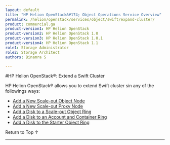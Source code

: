 ```yaml
---
layout: default
title: "HP Helion OpenStack&#174; Object Operations Service Overview"
permalink: /helion/openstack/services/object/swift/expand-cluster/
product: commercial.ga
product-version1: HP Helion OpenStack
product-version2: HP Helion OpenStack 1.0
product-version3: HP Helion OpenStack 1.0.1
product-version4: HP Helion OpenStack 1.1
role1: Storage Administrator
role2: Storage Architect
authors: Binamra S

---
```

<!--PUBLISHED-->

<script>

function PageRefresh {
onLoad="window.refresh"
}

PageRefresh();

</script>

<!---
<p style="font-size: small;"> <a href="/helion/openstack/services/swift/deployment-scale-out/">&#9664; PREV</a> | <a href="/helion/openstack/services/overview/">&#9650; UP</a> | <a href="/helion/openstack/services/swift/deployment/add-disk-account-container/"> NEXT &#9654</a> </p> --->


#HP Helion OpenStack&#174;: Extend a Swift Cluster

HP Helion OpenStack&#174; allows you to extend Swift cluster sin any of the followings ways:

* [Add a New Scale-out Object Node]( /helion/openstack/services/swift/deployment/add-disk-object-node/) 
* [Add a New Scale-out Proxy Node](/helion/openstack/services/swift/deployment/add-proxy-node/)
* [Add a Disk to a Scale-out Object Ring]( /helion/openstack/services/swift/deployment/add-disk-scale-out/)
*  [Add a Disk to an Account and Container Ring]( /helion/openstack/services/swift/deployment/add-disk-account-container/)
* [Add a Disk to the Starter Object Ring]( /helion/openstack/services/swift/deployment/add-disk-starter/)
 
 <a href="#top" style="padding:14px 0px 14px 0px; text-decoration: none;"> Return to Top &#8593; </a>

----
